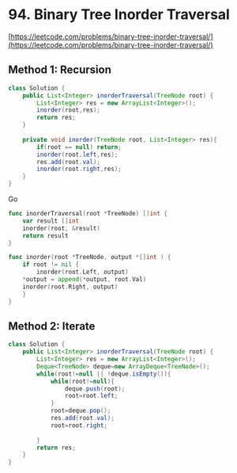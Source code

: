 # **94. Binary Tree Inorder Traversal**

[https://leetcode.com/problems/binary-tree-inorder-traversal/](https://leetcode.com/problems/binary-tree-inorder-traversal/)

## Method 1: Recursion

```java
class Solution {
    public List<Integer> inorderTraversal(TreeNode root) {
        List<Integer> res = new ArrayList<Integer>();
        inorder(root,res);
        return res;
    }
    
    private void inorder(TreeNode root, List<Integer> res){
        if(root == null) return;
        inorder(root.left,res);
        res.add(root.val);
        inorder(root.right,res);
    }
}
```
Go
```go
func inorderTraversal(root *TreeNode) []int {
    var result []int
    inorder(root, &result)
    return result
}

func inorder(root *TreeNode, output *[]int ) {
    if root != nil {
        inorder(root.Left, output)
    *output = append(*output, root.Val)
    inorder(root.Right, output)
    }
}
```

## Method 2: Iterate
```java
class Solution {
    public List<Integer> inorderTraversal(TreeNode root) {
        List<Integer> res = new ArrayList<Integer>();
        Deque<TreeNode> deque=new ArrayDeque<TreeNode>();
        while(root!=null || !deque.isEmpty()){
            while(root!=null){
                deque.push(root);
                root=root.left;
            }
            root=deque.pop();
            res.add(root.val);
            root=root.right;
            
        }
        return res;
    }
}
```
